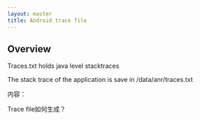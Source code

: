 ```yaml
---
layout: master
title: Android trace file
---
```


## Overview

Traces.txt holds java level stacktraces

The stack trace of the application is save in /data/anr/traces.txt 

内容：

Trace file如何生成？

## 

